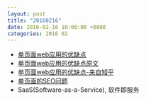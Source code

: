 ```yaml
---
layout: post
title: "20160216"
date: 2016-02-16 10:00:00 +0800
categories: 2016 02
---
```


* [单页面web应用的优缺点](http://www.csdn.net/article/2012-12-10/2812658-Single-Page-Applications)
* [单页面web应用的优缺点原文](https://pando.com/2012/12/06/html-javascript-and-the-app-ification-of-the-web/)
* [单页面web应用的优缺点-来自知乎](http://www.zhihu.com/question/20792064)
* [单页面的SEO问题](http://www.oschina.net/translate/angularjs-seo-with-prerender-io)
* SaaS(Software-as-a-Service), 软件即服务
